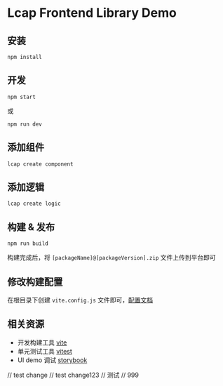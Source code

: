 # Lcap Frontend Library Demo

## 安装

```
npm install
```

## 开发

```
npm start
```

或

```
npm run dev
```

## 添加组件

```
lcap create component
```

## 添加逻辑

```
lcap create logic
```

## 构建 & 发布

```
npm run build
```

构建完成后，将 `[packageName]@[packageVersion].zip` 文件上传到平台即可

## 修改构建配置

在根目录下创建 `vite.config.js` 文件即可，[配置文档](https://cn.vitejs.dev/config/)

## 相关资源

- 开发构建工具 [vite](https://vitejs.dev/)
- 单元测试工具 [vitest](https://cn.vitest.dev/guide/)
- UI demo 调试 [storybook](https://storybook.js.org/docs/get-started/install)

// test change
// test change123
// 测试
// 999
